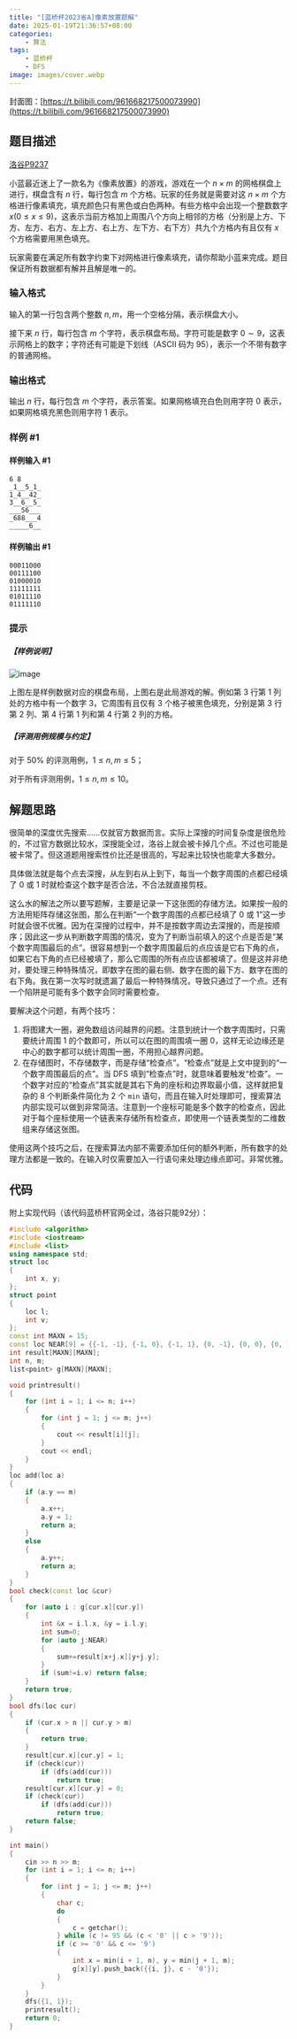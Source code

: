 ```yaml
---
title: "[蓝桥杯2023省A]像素放置题解"
date: 2025-01-19T21:36:57+08:00
categories:
    - 算法
tags:
    - 蓝桥杯
    - DFS
image: images/cover.webp
---
```


封面图：[https://t.bilibili.com/961668217500073990](https://t.bilibili.com/961668217500073990)

## 题目描述
[洛谷P9237](https://www.luogu.com.cn/problem/P9237)

小蓝最近迷上了一款名为《像素放置》的游戏，游戏在一个 $n \times m$ 的网格棋盘上进行，棋盘含有 $n$ 行，每行包含 $m$ 个方格。玩家的任务就是需要对这 $n \times m$ 个方格进行像素填充，填充颜色只有黑色或白色两种。有些方格中会出现一个整数数字 $x(0 \leq x \leq 9)$，这表示当前方格加上周围八个方向上相邻的方格（分别是上方、下方、左方、右方、左上方、右上方、左下方、右下方）共九个方格内有且仅有 $x$ 个方格需要用黑色填充。

玩家需要在满足所有数字约束下对网格进行像素填充，请你帮助小蓝来完成。题目保证所有数据都有解并且解是唯一的。

### 输入格式

输入的第一行包含两个整数 $n,m$，用一个空格分隔，表示棋盘大小。

接下来 $n$ 行，每行包含 $m$ 个字符，表示棋盘布局。字符可能是数字 $0 \sim 9$，这表示网格上的数字；字符还有可能是下划线（$\text{ASCII}$ 码为 $95$），表示一个不带有数字的普通网格。

### 输出格式

输出 $n$ 行，每行包含 $m$ 个字符，表示答案。如果网格填充白色则用字符 $0$ 表示，如果网格填充黑色则用字符 $1$ 表示。

### 样例 #1

#### 样例输入 #1

```
6 8
_1__5_1_
1_4__42_
3__6__5_
___56___
_688___4
_____6__
```

#### 样例输出 #1

```
00011000
00111100
01000010
11111111
01011110
01111110
```

### 提示

##### 【样例说明】

![image](https://cdn.luogu.com.cn/upload/image_hosting/v8u2zzne.png)

上图左是样例数据对应的棋盘布局，上图右是此局游戏的解。例如第 $3$ 行第 $1$ 列处的方格中有一个数字 $3$，它周围有且仅有 $3$ 个格子被黑色填充，分别是第 $3$ 行第 $2$ 列、第 $4$ 行第 $1$ 列和第 $4$ 行第 $2$ 列的方格。

##### 【评测用例规模与约定】

对于 $50 \%$ 的评测用例，$1 \leq n,m \leq 5$；

对于所有评测用例，$1 \leq n,m \leq 10$。

## 解题思路

很简单的深度优先搜索……仅就官方数据而言。实际上深搜的时间复杂度是很危险的，不过官方数据比较水，深搜能全过，洛谷上就会被卡掉几个点。不过也可能是被卡常了。但这道题用搜索性价比还是很高的，写起来比较快也能拿大多数分。

具体做法就是每个点去深搜，从左到右从上到下，每当一个数字周围的点都已经填了 $0$ 或 $1$ 时就检查这个数字是否合法，不合法就直接剪枝。

这么水的解法之所以要写题解，主要是记录一下这张图的存储方法。如果按一般的方法用矩阵存储这张图，那么在判断“一个数字周围的点都已经填了 $0$ 或 $1$”这一步时就会很不优雅。因为在深搜的过程中，并不是按数字周边去深搜的，而是按顺序；因此这一步从判断数字周围的情况，变为了判断当前填入的这个点是否是“某个数字周围最后的点”。很容易想到一个数字周围最后的点应该是它右下角的点，如果它右下角的点已经被填了，那么它周围的所有点应该都被填了。但是这并非绝对，要处理三种特殊情况，即数字在图的最右侧、数字在图的最下方、数字在图的右下角。我在第一次写时就遗漏了最后一种特殊情况，导致只通过了一个点。还有一个陷阱是可能有多个数字会同时需要检查。

要解决这个问题，有两个技巧：
1. 将图建大一圈，避免数组访问越界的问题。注意到统计一个数字周围时，只需要统计周围 $1$ 的个数即可，所以可以在图的周围填一圈 $0$，这样无论边缘还是中心的数字都可以统计周围一圈，不用担心越界问题。
2. 在存储图时，不存储数字，而是存储“检查点”。“检查点”就是上文中提到的“一个数字周围最后的点”。当 DFS 填到“检查点”时，就意味着要触发“检查”。一个数字对应的“检查点”其实就是其右下角的座标和边界取最小值，这样就把复杂的 $8$ 个判断条件简化为 $2$ 个 `min` 语句，而且在输入时处理即可，搜索算法内部实现可以做到非常简洁。注意到一个座标可能是多个数字的检查点，因此对于每个座标使用一个链表来存储所有检查点，即使用一个链表类型的二维数组来存储这张图。

使用这两个技巧之后，在搜索算法内部不需要添加任何的额外判断，所有数字的处理方法都是一致的。在输入时仅需要加入一行语句来处理边缘点即可。非常优雅。

## 代码

附上实现代码（该代码蓝桥杯官网全过，洛谷只能92分）：

```cpp
#include <algorithm>
#include <iostream>
#include <list>
using namespace std;
struct loc
{
    int x, y;
};
struct point
{
    loc l;
    int v;
};
const int MAXN = 15;
const loc NEAR[9] = {{-1, -1}, {-1, 0}, {-1, 1}, {0, -1}, {0, 0}, {0, 1}, {1, -1}, {1, 0}, {1, 1}};
int result[MAXN][MAXN];
int n, m;
list<point> g[MAXN][MAXN];

void printresult()
{
    for (int i = 1; i <= n; i++)
    {
        for (int j = 1; j <= m; j++)
        {
            cout << result[i][j];
        }
        cout << endl;
    }
}
loc add(loc a)
{
    if (a.y == m)
    {
        a.x++;
        a.y = 1;
        return a;
    }
    else
    {
        a.y++;
        return a;
    }
}
bool check(const loc &cur)
{
    for (auto i : g[cur.x][cur.y])
    {
        int &x = i.l.x, &y = i.l.y;
        int sum=0;
        for (auto j:NEAR)
        {
            sum+=result[x+j.x][y+j.y];
        }
        if (sum!=i.v) return false;
    }
    return true;
}
bool dfs(loc cur)
{
    if (cur.x > n || cur.y > m)
    {
        return true;
    }
    result[cur.x][cur.y] = 1;
    if (check(cur))
        if (dfs(add(cur)))
            return true;
    result[cur.x][cur.y] = 0;
    if (check(cur))
        if (dfs(add(cur)))
            return true;
    return false;
}

int main()
{
    cin >> n >> m;
    for (int i = 1; i <= n; i++)
    {
        for (int j = 1; j <= m; j++)
        {
            char c;
            do
            {
                c = getchar();
            } while (c != 95 && (c < '0' || c > '9'));
            if (c >= '0' && c <= '9')
            {
                int x = min(i + 1, n), y = min(j + 1, m);
                g[x][y].push_back({{i, j}, c - '0'});
            }
        }
    }
    dfs({1, 1});
    printresult();
    return 0;
}
```